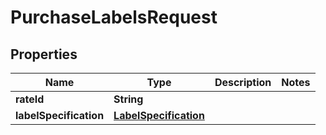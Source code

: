 
# PurchaseLabelsRequest

## Properties
Name | Type | Description | Notes
------------ | ------------- | ------------- | -------------
**rateId** | **String** |  | 
**labelSpecification** | [**LabelSpecification**](LabelSpecification.md) |  | 




